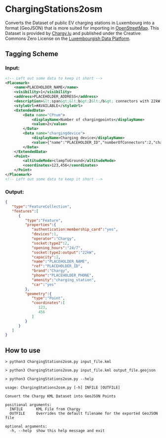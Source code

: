  ChargingStations2osm
==================

Converts the Dataset of public EV charging stations in Luxembourg into a format (GeoJSON) that is more suited for importing in [OpenStreetMap](https://www.openstreetmap.org). This Dataset is provided by [Chargy.lu](https://chargy.lu/) and published under the Creative Commons Zero License on the [Luxembourgish Data Platform](https://data.public.lu/en/datasets/bornes-de-chargement-publiques-pour-voitures-electriques/).


## Tagging Scheme

### Input:
```xml
<!-- Left out some data to keep it short -->
<Placemark>
    <name>PLACEHOLDER_NAME</name>
    <visibility>1</visibility>
    <address>PLACEHOLDER_ADDRESS</address>
    <description>&lt;span&gt;&lt;b&gt;2&lt;/b&gt; connectors with 22kW and Type 2 connector&lt;span&gt;&lt;br/&gt;&lt;span&gt;&lt;b&gt;2&lt;/b&gt; available connectors&lt;span&gt;&lt;br/&gt;&lt;span&gt;&lt;b&gt;0&lt;/b&gt; occupied connectors&lt;span&gt;&lt;br/&gt;</description>
    <styleUrl>#AVAILABLE</styleUrl>
    <ExtendedData>
        <Data name="CPnum">
            <displayName>Number of chargingpoints</displayName>
            <value>2</value>
        </Data>
        <Data name="chargingdevice">
            <displayName>Charging device</displayName>
            <value>{"name":"PLACEHOLDER_ID","numberOfConnectors":2,"chargingPointList":[{"id":51566,"maxchspeed":22.0,"connector":1,"description":"AVAILABLE"},{"id":51603,"maxchspeed":22.0,"connector":2,"description":"AVAILABLE"}]}</value>
        </Data>
    </ExtendedData>
    <Point>
        <altitudeMode>clampToGround</altitudeMode>
        <coordinates>123,456</coordinates>
    </Point>
</Placemark>
<!-- Left out some data to keep it short -->
```

### Output:
```json
{
   "type":"FeatureCollection",
   "features":[
      {
         "type":"Feature",
         "properties":{
            "authentication:membership_card":"yes",
            "devices":1,
            "operator":"Chargy",
            "socket:type2":2,
            "opening_hours":"24/7",
            "socket:type2:output":"22kW",
            "capacity":2,
            "name":"PLACEHOLDER_NAME",
            "ref":"PLACEHOLDER_ID",
            "brand":"Chargy",
            "phone":"PLACEHOLDER_PHONE",
            "amenity":"charging_station",
            "car":"yes"
         },
         "geometry":{
            "type":"Point",
            "coordinates":[
               123,
               456
            ]
         }
      }
   ]
}
```
## How to use

```
> python3 ChargingStations2osm.py input_file.kml

> python3 ChargingStations2osm.py input_file.kml output_file.geojson

> python3 ChargingStations2osm.py --help

usage: ChargingStations2osm.py [-h] INFILE [OUTFILE]

Convert the Chargy KML Dataset into GeoJSON Points

positional arguments:
  INFILE      KML File from Chargy
  OUTFILE     Overrides the default filename for the exported GeoJSON file

optional arguments:
  -h, --help  show this help message and exit
```

